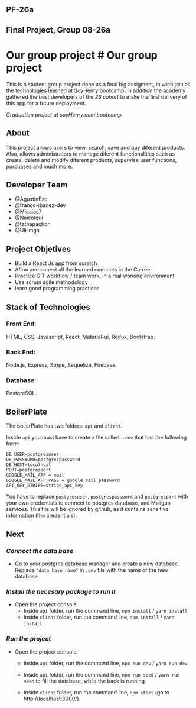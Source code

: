 ## PF-26a
## Final Project, Group 08-26a


# Our group project	# Our group project

This is a student group project done as a final big assigment, in wich join all the technologies learned at SoyHenry bootcamp, in addition the academy gathered the best developers of the *26 cohort* to make the first delivery of this app for a future deployment.

*Graduation project at soyHenry.com bootcamp.*

## About

This project allows users to view, search, save and buy diferent products. Also, allows administrators to manage diferent functionalities such as create, delete and modify diferent products, supervise user functions, purchases and much more.

## Developer Team

- @AgustinEze
- @franco-ibanez-dev
- @Micaias7
- @Naicolqui
- @tathapachon
- @Uli-mgh

## Project Objetives

- Build a React Js app from scratch
- Afirm and conect all the learned concepts in the Carreer 
- Practice GIT workflow / team work, in a real working environment
- Use scrum agile methodology
- learn good programming practices

## Stack of Technologies

### Front End:
HTML, CSS, Javascript, React, Material-ui, Redux, Bootstrap.

### Back End:
Node.js, Express, Stripe, Sequelize, Firebase.

### Database:
PostgreSQL.

## BoilerPlate

The boilerPlate has two folders: `api` and `client`.

Inside `api` you must have to create a file called: `.env` 
that has the following form: 

```
DB_USER=postgresuser
DB_PASSWORD=postgrespassword
DB_HOST=localhost
PORT=postgresport
GOOGLE_MAIL_APP = mail
GOOGLE_MAIL_APP_PASS = google_mail_password
API_KEY_STRIPE=stripe_api_key
```
You have to replace `postgresuser`, `postgrespassword` and `postgresport` with your own credentials to connect to postgres database, and Mailgun services. This file will be ignored by github, as it contains sensitive information (the credentials).

## Next 
### _Connect the data base_

 - Go to your postgres database manager and create a new   database. Replace `"data_base_name"` in `.env` file with the name of the new database.

 ### _Install the necesary package to run it_

- Open the project console
    + Inside `api` folder, run the command line, `npm install` / `yarn install` 
    + Inside `client` folder, run the command line, `npm install` / `yarn install`.

### _Run the project_

- Open the project console
    + Inside `api` folder, run the command line, `npm run dev` / `yarn run dev`.

    + Inside `api` folder, run the command line, `npm run seed` / `yarn run seed` to fill the database, while the back is running.

    + Inside `client` folder, run the command line, `npm start` (go to http://localhost:3000/). 
